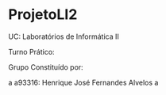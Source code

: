 # ProjetoLI2
UC: Laboratórios de Informática II

Turno Prático:

Grupo Constituído por:

a
a93316: Henrique José Fernandes Alvelos
a
